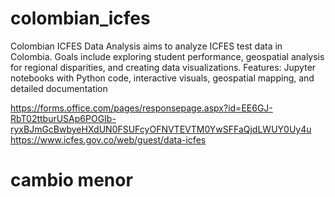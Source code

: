 # colombian_icfes
Colombian ICFES Data Analysis aims to analyze ICFES test data in Colombia. Goals include exploring student performance, geospatial analysis for regional disparities, and creating data visualizations. Features: Jupyter notebooks with Python code, interactive visuals, geospatial mapping, and detailed documentation

https://forms.office.com/pages/responsepage.aspx?id=EE6GJ-RbT02ttburUSAp6POGIb-ryxBJmGcBwbyeHXdUN0FSUFcyOFNVTEVTM0YwSFFaQjdLWUY0Uy4u
https://www.icfes.gov.co/web/guest/data-icfes
# cambio menor




